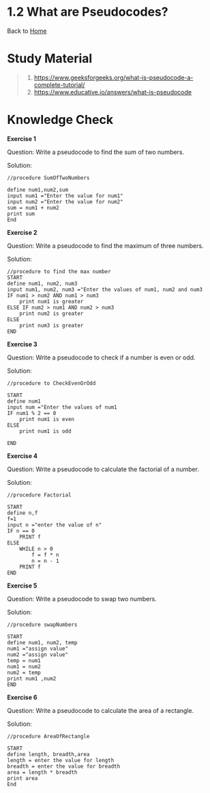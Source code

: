 # 1.2 What are Pseudocodes?

Back to [Home](../../README.md)

# Study Material
>
> 1. <https://www.geeksforgeeks.org/what-is-pseudocode-a-complete-tutorial/>
> 2. <https://www.educative.io/answers/what-is-pseudocode>

# Knowledge Check

**Exercise 1**

Question: Write a pseudocode to find the sum of two numbers.

Solution:

```text
//procedure SumOfTwoNumbers

define num1,num2,sum
input num1 ="Enter the value for num1"
input num2 ="Enter the value for num2"
sum = num1 + num2
print sum
End
```

**Exercise 2**

Question: Write a pseudocode to find the maximum of three numbers.

Solution:

```text
//procedure to find the max number 
START
define num1, num2, num3
input num1, num2, num3 ="Enter the values of num1, num2 and num3
IF num1 > num2 AND num1 > num3
    print num1 is greater
ELSE IF num2 > num1 AND num2 > num3
    print num2 is greater
ELSE
    print num3 is greater
END

```

**Exercise 3**

Question: Write a pseudocode to check if a number is even or odd.

Solution:

```text
//procedure to CheckEvenOrOdd

START
define num1
input num ="Enter the values of num1
IF num1 % 2 == 0
    print num1 is even
ELSE 
    print num1 is odd

END
```

**Exercise 4**

Question: Write a pseudocode to calculate the factorial of a number.

Solution:

```text
//procedure Factorial

START
define n,f
f=1
input n ="enter the value of n"
IF n == 0
    PRINT f
ELSE 
    WHILE n > 0
        f = f * n
        n = n - 1        
    PRINT f
END

```

**Exercise 5**

Question: Write a pseudocode to swap two numbers.

Solution:

```text
//procedure swapNumbers

START
define num1, num2, temp
num1 ="assign value"
num2 ="assign value"
temp = num1 
num1 = num2
num2 = temp
print num1 ,num2
END

```

**Exercise 6**

Question: Write a pseudocode to calculate the area of a rectangle.

Solution:

```text
//procedure AreaOfRectangle

START
define length, breadth,area
length = enter the value for length
breadth = enter the value for breadth
area = length * breadth
print area
End
```

